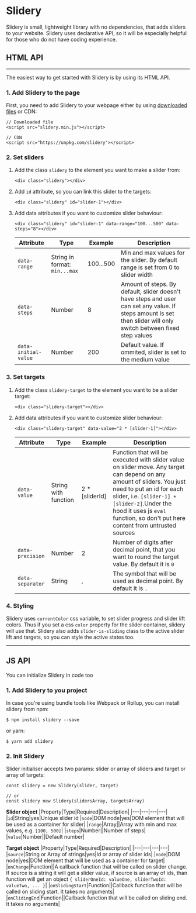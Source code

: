 # Slidery

Slidery is small, lightweight library with no dependencies, that adds sliders to your website. Slidery uses declarative API, so it will be especially helpful for those who do not have coding experience.

## HTML API

---

The easiest way to get started with Slidery is by using its HTML API.

### 1. Add Slidery to the page

First, you need to add Slidery to your webpage either by using [downloaded files](https://github.com/maksimsemenov/slidery/releases) or CDN:

```
// Downloaded file
<script src="slidery.min.js"></script>

// CDN
<script src="https://unpkg.com/slidery"></script>
```

### 2. Set sliders

1.  Add the class `slidery` to the element you want to make a slider from:

    ```
    <div class="slidery"></div>
    ```

2.  Add `id` attribute, so you can link this slider to the targets:

    ```
    <div class="slidery" id="slider-1"></div>
    ```

3.  Add data attributes if you want to customize slider behaviour:

    ```
    <div class="slidery" id="slider-1" data-range="100...500" data-steps="8"></div>
    ```

    | Attribute            | Type                          | Example   | Description                                                                                                                                                      |
    | -------------------- | ----------------------------- | --------- | ---------------------------------------------------------------------------------------------------------------------------------------------------------------- |
    | `data-range`         | String in format: `min...max` | 100...500 | Min and max values for the slider. By default range is set from 0 to slider width                                                                                |
    | `data-steps`         | Number                        | 8         | Amount of steps. By default, slider doesn't have steps and user can set any value. If steps amount is set then slider will only switch between fixed step values |
    | `data-initial-value` | Number                        | 200       | Default value. If ommited, slider is set to the medium value                                                                                                     |

### 3. Set targets

1.  Add the class `slidery-target` to the element you want to be a slider target:

    ```
    <div class="slidery-target"></div>
    ```

2.  Add data attributes if you want to customize slider behaviour:
    ```
    <div class="slidery-target" data-value="2 * [slider-1]"></div>
    ```
    | Attribute        | Type                 | Example         | Description                                                                                                                                                                                                                                                                             |
    | ---------------- | -------------------- | --------------- | --------------------------------------------------------------------------------------------------------------------------------------------------------------------------------------------------------------------------------------------------------------------------------------- |
    | `data-value`     | String with function | 2 \* [sliderId] | Function that will be executed with slider value on slider move. Any target can depend on any amount of sliders. You just need to put an id for each slider, i.e. `[slider-1] + [slider-2]`.Under the hood it uses js `eval` function, so don't put here content from untrusted sources |
    | `data-precision` | Number               | 2               | Number of digits after decimal point, that you want to round the target value. By default it is `0`                                                                                                                                                                                     |
    | `data-separator` | String               | ,               | The symbol that will be used as decimal point. By default it is `.`                                                                                                                                                                                                                     |

### 4. Styling

Slidery uses `currentColor` css variable, to set slider progress and slider lift colors. Thus if you set a css `color` property for the slider container, slidery will use that.
Slidery also adds `slider-is-sliding` class to the active slider lift and targets, so you can style the active states too.

---

## JS API

You can initialize Slidery in code too

### 1. Add Slidery to you project

In case you're using bundle tools like Webpack or Rollup, you can install slidery from npm:

```
$ npm install slidery --save
```

or yarn:

```
$ yarn add slidery
```

### 2. Init Slidery

Slider initialiser accepts two params: slider or array of sliders and target or array of targets:

```
const slidery = new Slidery(slider, target)

// or
const slidery new Slidery(slidersArray, targetsArray)
```

**Slider object**
|Property|Type|Required|Description|
|---|---|---|---|
|`id`|String|yes|Unique slider id
|`node`|DOM node|yes|DOM element that will be used as a container for slider|
|`range`|Array||Array with min and max values, e.g. `[100, 500]`|
|`steps`|Number||Number of steps|
|`value`|Number||Default number|

**Target object**
|Property|Type|Required|Description|
|---|---|---|---|
|`source`|String or Array of strings|yes|Id or array of slider ids|
|`node`|DOM node|yes|DOM element that will be used as a container for target|
|`onChange`|Function||A callback function that will be called on slider change. If source is a string it will get a slider value, if source is an array of ids, than function will get an object `{ sliderOneId: valueOne, sliderTwoId: valueTwo, ... }`|
|`onSlidingStart`|Function||Callback function that will be called on sliding start. It takes no arguments|
|`onClidingEnd`|Function||Callback function that will be called on sliding end. It takes no arguments|
